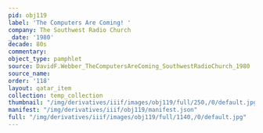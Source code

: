 ```yaml
---
pid: obj119
label: 'The Computers Are Coming! '
company: The Southwest Radio Church
_date: '1980'
decade: 80s
commentary: 
object_type: pamphlet
source: DavidF.Webber_TheComputersAreComing_SouthwestRadioChurch_1980
source_name: 
order: '118'
layout: qatar_item
collection: temp_collection
thumbnail: "/img/derivatives/iiif/images/obj119/full/250,/0/default.jpg"
manifest: "/img/derivatives/iiif/obj119/manifest.json"
full: "/img/derivatives/iiif/images/obj119/full/1140,/0/default.jpg"
---
```


